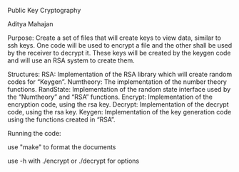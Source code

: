 Public Key Cryptography

Aditya Mahajan

Purpose:
Create a set of files that will create keys to view data, similar to ssh keys. One code will be used to encrypt a file and the other shall be used by the receiver to decrypt it. These keys will be created by the keygen code and will use an RSA system to create them.


Structures: 
RSA:  Implementation of the RSA library which will create random codes for “Keygen”.
Numtheory: The implementation of the number theory functions.
RandState: Implementation of the random state interface used by the “Numtheory” and “RSA” functions.
Encrypt: Implementation of the encryption code, using the rsa key.
Decrypt: Implementation of the decrypt code, using the rsa key.
Keygen: Implementation of the key generation code using the functions created in “RSA”.



Running the code:

use "make" to format the documents

use -h with ./encrypt or ./decrypt for options

